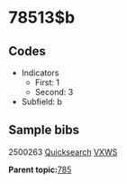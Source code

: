 # 78513$b

## Codes

-   Indicators
    -   First: 1
    -   Second: 3
-   Subfield: b

## Sample bibs

2500263 [Quicksearch](https://search.library.yale.edu/catalog/2500263) [VXWS](http://prodorbis.library.yale.edu:7014/vxws/GetHoldingsService?bibId=2500263)

**Parent topic:**[785](../../tags/785/785.md)

